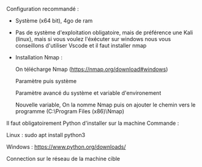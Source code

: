Configuration recommandé :

- Système (x64 bit), 4go de ram

- Pas de système d'exploitation obligatoire, mais de préférence une Kali (linux), mais si vous voulez l'éxécuter sur windows nous vous conseillons d'utiliser Vscode et il faut installer nmap

- Installation Nmap :
  
    On télécharge Nmap (https://nmap.org/download#windows)
  
    Paramètre puis système
  
    Paramètre avancé du système et variable d'environement
  
    Nouvelle variable, On la nomme Nmap puis on ajouter le chemin vers le programme (C:\Program Files (x86)\Nmap\)


Il faut obligatoirement Python d'installer sur la machine
Commande :

Linux : sudo apt install python3

Windows : https://www.python.org/downloads/


Connection sur le réseau de la machine cible


